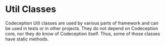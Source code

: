 # Util Classes

Codeception Util classes are used by various parts of framework and can be used in tests or in other projects. They do
not depend on Codeception core, nor they do know of Codeception itself. Thus, some of those classes have static methods.